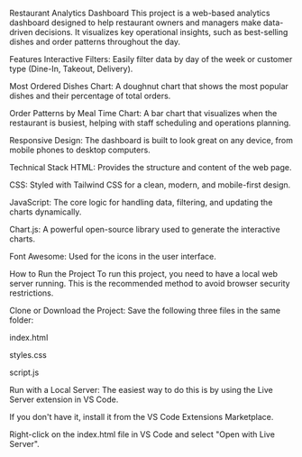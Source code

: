 Restaurant Analytics Dashboard
This project is a web-based analytics dashboard designed to help restaurant owners and managers make data-driven decisions. It visualizes key operational insights, such as best-selling dishes and order patterns throughout the day.

Features
Interactive Filters: Easily filter data by day of the week or customer type (Dine-In, Takeout, Delivery).

Most Ordered Dishes Chart: A doughnut chart that shows the most popular dishes and their percentage of total orders.

Order Patterns by Meal Time Chart: A bar chart that visualizes when the restaurant is busiest, helping with staff scheduling and operations planning.

Responsive Design: The dashboard is built to look great on any device, from mobile phones to desktop computers.

Technical Stack
HTML: Provides the structure and content of the web page.

CSS: Styled with Tailwind CSS for a clean, modern, and mobile-first design.

JavaScript: The core logic for handling data, filtering, and updating the charts dynamically.

Chart.js: A powerful open-source library used to generate the interactive charts.

Font Awesome: Used for the icons in the user interface.

How to Run the Project
To run this project, you need to have a local web server running. This is the recommended method to avoid browser security restrictions.

Clone or Download the Project:
Save the following three files in the same folder:

index.html

styles.css

script.js

Run with a Local Server:
The easiest way to do this is by using the Live Server extension in VS Code.

If you don't have it, install it from the VS Code Extensions Marketplace.

Right-click on the index.html file in VS Code and select "Open with Live Server".
